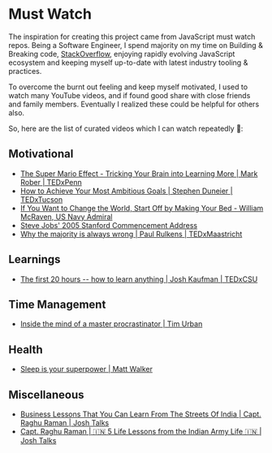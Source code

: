 # Must Watch

The inspiration for creating this project came from JavaScript must watch repos. Being a Software Engineer, I spend majority on my time on Building & Breaking code, [StackOverflow](https://stackoverflow.com/), enjoying rapidly evolving JavaScript ecosystem and keeping myself up-to-date with latest industry tooling & practices.

To overcome the burnt out feeling and keep myself motivated, I used to watch many YouTube videos, and if found good share with close friends and family members. Eventually I realized these could be helpful for others also.

So, here are the list of curated videos which I can watch repeatedly 🔁:

## Motivational
* [The Super Mario Effect - Tricking Your Brain into Learning More | Mark Rober | TEDxPenn](https://www.youtube.com/watch?v=9vJRopau0g0)
* [How to Achieve Your Most Ambitious Goals | Stephen Duneier | TEDxTucson](https://www.youtube.com/watch?v=TQMbvJNRpLE)
* [If You Want to Change the World, Start Off by Making Your Bed - William McRaven, US Navy Admiral](https://www.youtube.com/watch?v=3sK3wJAxGfs)
* [Steve Jobs' 2005 Stanford Commencement Address](https://www.youtube.com/watch?v=UF8uR6Z6KLc)
* [Why the majority is always wrong | Paul Rulkens | TEDxMaastricht](https://www.youtube.com/watch?v=VNGFep6rncY)


## Learnings
* [The first 20 hours -- how to learn anything | Josh Kaufman | TEDxCSU](https://www.youtube.com/watch?v=5MgBikgcWnY)

## Time Management
* [Inside the mind of a master procrastinator | Tim Urban](https://www.youtube.com/watch?v=arj7oStGLkU&t=1s)

## Health 
* [Sleep is your superpower | Matt Walker](https://www.youtube.com/watch?v=5MuIMqhT8DM)

## Miscellaneous
* [Business Lessons That You Can Learn From The Streets Of India | Capt. Raghu Raman | Josh Talks](https://www.youtube.com/watch?v=12eD3K5Peu8)
* [Capt. Raghu Raman | 🇮🇳 5 Life Lessons from the Indian Army Life 🇮🇳 | Josh Talks](https://www.youtube.com/watch?v=XRQuZfvAHPw)
